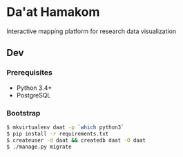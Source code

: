 # Da'at Hamakom

Interactive mapping platform for research data visualization

## Dev

### Prerequisites

 - Python 3.4+
 - PostgreSQL

### Bootstrap

```bash
$ mkvirtualenv daat -p `which python3`
$ pip install -r requirements.txt
$ createuser -d daat && createdb daat -O daat
$ ./manage.py migrate
```
